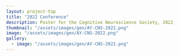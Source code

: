 ```yaml
---
layout: project-top
title: "2022 Conference"
description: Poster for the Cognitive Neuroscience Society, 2022
thumbnail: "/assets/images/gen/AY-CNS-2022.png"
image: "/assets/images/gen/AY-CNS-2022.png"
gallery:
  - image: "/assets/images/gen/AY-CNS-2022.png"
---
```

